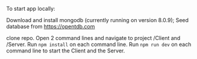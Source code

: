 To start app locally:

Download and install mongodb (currently running on version 8.0.9);
Seed database from https://opentdb.com

clone repo.
Open 2 command lines and navigate to project /Client and /Server.
Run ```npm install``` on each command line.
Run ```npm run dev``` on each command line to start the Client and the Server.
